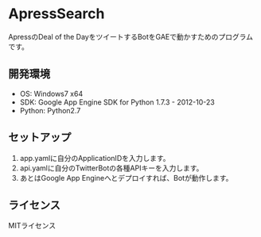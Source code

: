ApressSearch
========

ApressのDeal of the DayをツイートするBotをGAEで動かすためのプログラムです。



開発環境
----------

* OS: Windows7 x64
* SDK: Google App Engine SDK for Python 1.7.3 - 2012-10-23
* Python: Python2.7


セットアップ
----------

1. app.yamlに自分のApplicationIDを入力します。
2. api.yamlに自分のTwitterBotの各種APIキーを入力します。
3. あとはGoogle App Engineへとデプロイすれば、Botが動作します。



ライセンス
----------
MITライセンス
